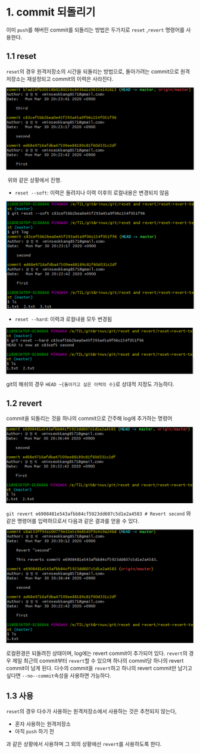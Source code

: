 # 1. commit 되돌리기

이미 `push`를 해버린 commit를 되돌리는 방법은 두가지로  `reset` ,`revert` 명령어를 사용한다.  



## 1.1 reset

`reset`의 경우 원격저장소의 시간을 되돌리는 방법으로, 돌아가려는 commit으로 원격저장소는 재설정되고 commit의 이력은 사라진다. 



![image-20200330202413709](images/image-20200330202413709.png)

​			위와 같은 상황에서 진행.

- `reset --soft`: 이력은 돌려지나 이력 이후의 로컬내용은 변경되지 않음

![image-20200330202754680](images/image-20200330202754680.png)

- `reset --hard`: 이력과 로컬내용 모두 변경됨

![image-20200330202855320](images/image-20200330202855320.png)

git의 해쉬의 경우 `HEAD ~{돌아가고 싶은 이력의 수}`로 상대적 지정도 가능하다.



## 1.2 revert

commit을 되돌리는 것을 하나의 commit으로 간주해 log에 추가하는 명령어



![image-20200330203811606](images/image-20200330203811606.png)

`git revert e6908481e543afbb84cf5923dd607c5d1e2a4583 # Revert second` 와 같은 명령어를 입력하므로서 다음과 같은 결과를 얻을 수 있다.

![image-20200330204131657](images/image-20200330204131657.png)

로컬환경은 되돌려진 상태이며, log에는 revert commit이 추가되어 있다. `revert`의 경우 제일 최근의 commit부터 `revert`할 수 있으며 하나의 commit당 하나의 revert commit이 남게 된다. 다수의 commit을 `revert`하고 하나의 revert commit만 남기고 싶다면 `--no--commit`속성을 사용하면 가능하다.



## 1.3 사용

`reset`의 경우 다수가 사용하는 원격저장소에서 사용하는 것은 추천되지 않는다,

- 혼자 사용하는 원격저장소
- 아직 `push` 하기 전

과 같은 상황에서 사용하며 그 외의 상황에선 `revert`를 사용하도록 한다.